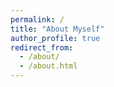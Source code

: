 ```yaml
---
permalink: /
title: "About Myself"
author_profile: true
redirect_from: 
  - /about/
  - /about.html
---
```

